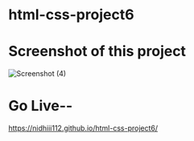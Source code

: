 # html-css-project6


# Screenshot of this project
![Screenshot (4)](https://github.com/nidhiii112/html-css-project6/assets/117963273/514921b2-7db7-48c7-8a14-ecdd02611ed8)

 
# Go Live--
https://nidhiii112.github.io/html-css-project6/  
     
 
 
